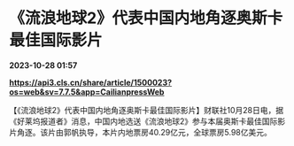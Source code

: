 # 《流浪地球2》代表中国内地角逐奥斯卡最佳国际影片

**2023-10-28 01:57**

**https://api3.cls.cn/share/article/1500023?os=web&sv=7.7.5&app=CailianpressWeb**

【《流浪地球2》代表中国内地角逐奥斯卡最佳国际影片】财联社10月28日电，据《好莱坞报道者》消息，中国内地选送《流浪地球2》参与本届奥斯卡最佳国际影片角逐。该片由郭帆执导，本片内地票房40.29亿元，全球票房5.98亿美元。